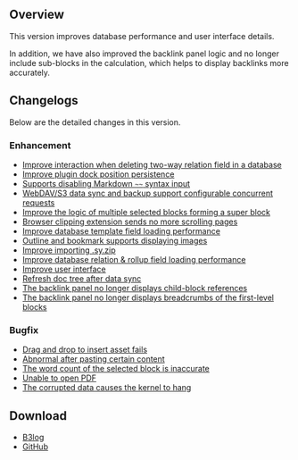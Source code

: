 ## Overview

This version improves database performance and user interface details.

In addition, we have also improved the backlink panel logic and no longer include sub-blocks in the calculation, which helps to display backlinks more accurately.

## Changelogs

Below are the detailed changes in this version.

### Enhancement

* [Improve interaction when deleting two-way relation field in a database](https://github.com/siyuan-note/siyuan/issues/11252)
* [Improve plugin dock position persistence](https://github.com/siyuan-note/siyuan/issues/11931)
* [Supports disabling Markdown `~~` syntax input](https://github.com/siyuan-note/siyuan/issues/12641)
* [WebDAV/S3 data sync and backup support configurable concurrent requests](https://github.com/siyuan-note/siyuan/issues/12798)
* [Improve the logic of multiple selected blocks forming a super block](https://github.com/siyuan-note/siyuan/issues/12809)
* [Browser clipping extension sends no more scrolling pages](https://github.com/siyuan-note/siyuan/issues/12817)
* [Improve database template field loading performance](https://github.com/siyuan-note/siyuan/issues/12818)
* [Outline and bookmark supports displaying images](https://github.com/siyuan-note/siyuan/issues/12820)
* [Improve importing .sy.zip](https://github.com/siyuan-note/siyuan/issues/12825)
* [Improve database relation & rollup field loading performance](https://github.com/siyuan-note/siyuan/issues/12835)
* [Improve user interface](https://github.com/siyuan-note/siyuan/issues/12848)
* [Refresh doc tree after data sync](https://github.com/siyuan-note/siyuan/issues/12860)
* [The backlink panel no longer displays child-block references](https://github.com/siyuan-note/siyuan/issues/12861)
* [The backlink panel no longer displays breadcrumbs of the first-level blocks](https://github.com/siyuan-note/siyuan/issues/12862)

### Bugfix

* [Drag and drop to insert asset fails](https://github.com/siyuan-note/siyuan/issues/12791)
* [Abnormal after pasting certain content](https://github.com/siyuan-note/siyuan/issues/12792)
* [The word count of the selected block is inaccurate](https://github.com/siyuan-note/siyuan/issues/12793)
* [Unable to open PDF](https://github.com/siyuan-note/siyuan/issues/12794)
* [The corrupted data causes the kernel to hang](https://github.com/siyuan-note/siyuan/issues/12852)

## Download

* [B3log](https://b3log.org/siyuan/en/download.html)
* [GitHub](https://github.com/siyuan-note/siyuan/releases)
